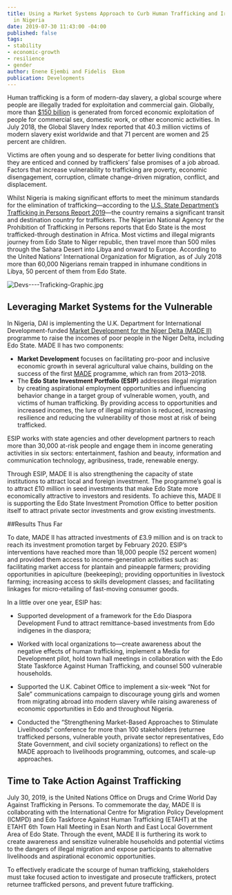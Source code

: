 ```yaml
---
title: Using a Market Systems Approach to Curb Human Trafficking and Irregular Migration
  in Nigeria
date: 2019-07-30 11:43:00 -04:00
published: false
tags:
- stability
- economic-growth
- resilience
- gender
author: Enene Ejembi and Fidelis  Ekom
publication: Developments
---
```


Human trafficking is a form of modern-day slavery, a global scourge where people are illegally traded for exploitation and commercial gain. Globally, more than [$150 billion](https://www.ilo.org/global/about-the-ilo/newsroom/news/WCMS_243201/lang--en/index.htm) is generated from forced economic exploitation of people for commercial sex, domestic work, or other economic activities. In July 2018, the Global Slavery Index reported that 40.3 million victims of modern slavery exist worldwide and that 71 percent are women and 25 percent are children. 

Victims are often young and so desperate for better living conditions that they are enticed and conned by traffickers’ false promises of a job abroad. Factors that increase vulnerability to trafficking are poverty, economic disengagement, corruption, climate change-driven migration, conflict, and displacement. 

Whilst Nigeria is making significant efforts to meet the minimum standards for the elimination of trafficking—according to the [U.S. State Department’s Trafficking in Persons Report 2019](https://www.state.gov/reports/2019-trafficking-in-persons-report/)—the country remains a significant transit and destination country for traffickers.  The Nigerian National Agency for the Prohibition of Trafficking in Persons reports that Edo State is the most trafficked-through destination in Africa.
Most victims and illegal migrants journey from Edo State to Niger republic, then travel more than 500 miles through the Sahara Desert into Libya and onward to Europe. According to the United Nations’ International Organization for Migration, as of July 2018 more than 60,000 Nigerians remain trapped in inhumane conditions in Libya, 50 percent of them from Edo State.

![Devs----Traficking-Graphic.jpg](/uploads/Devs----Traficking-Graphic.jpg)

## Leveraging Market Systems for the Vulnerable

In Nigeria, DAI is implementing the U.K. Department for International Development-funded [Market Development for the Niger Delta (MADE II)](https://www.dai.com/our-work/projects/nigeria-market-development-programme-made) programme to raise the incomes of poor people in the Niger Delta, including Edo State. MADE II has two components:
 
* **Market Development** focuses on facilitating pro-poor and inclusive economic growth in several agricultural value chains, building on the success of the first [MADE](https://www.dai.com/our-work/projects/nigeria-market-development-in-the-niger-delta-1) programme, which ran from 2013–2018.
* The **Edo State Investment Portfolio (ESIP)** addresses illegal migration by creating aspirational employment opportunities and influencing behavior change in a target group of vulnerable women, youth, and victims of human trafficking. By providing access to opportunities and increased incomes, the lure of illegal migration is reduced, increasing resilience and reducing the vulnerability of those most at risk of being trafficked.  

ESIP works with state agencies and other development partners to reach more than 30,000 at-risk people and engage them in income generating activities in six sectors: entertainment, fashion and beauty, information and communication technology, agribusiness, trade, renewable energy.

Through ESIP, MADE II is also strengthening the capacity of state institutions to attract local and foreign investment. The programme’s goal is to attract £10 million in seed investments that make Edo State more economically attractive to investors and residents. To achieve this, MADE II is supporting the Edo State Investment Promotion Office to better position itself to attract private sector investments and grow existing investments.

##Results Thus Far

To date, MADE II has attracted investments of £3.9 million and is on track to reach its investment promotion target by February 2020. ESIP’s interventions have reached more than 18,000 people (52 percent women) and provided them access to income-generation activities such as: facilitating market access for plantain and pineapple farmers; providing opportunities in apiculture (beekeeping); providing opportunities in livestock farming; increasing access to skills development classes; and facilitating linkages for micro-retailing of fast-moving consumer goods.

In a little over one year, ESIP has:

* Supported development of a framework for the Edo Diaspora Development Fund to attract remittance-based investments from Edo indigenes in the diaspora;

* Worked with local organizations to—create awareness about the negative effects of human trafficking, implement a Media for Development pilot, hold town hall meetings in collaboration with the Edo State Taskforce Against Human Trafficking, and counsel 500 vulnerable households. 

* Supported the U.K. Cabinet Office to implement a six-week “Not for Sale” communications campaign to discourage young girls and women from migrating abroad into modern slavery while raising awareness of economic opportunities in Edo and throughout Nigeria.

* Conducted the “Strengthening Market-Based Approaches to Stimulate Livelihoods” conference for more than 100 stakeholders (returnee trafficked persons, vulnerable youth, private sector representatives, Edo State Government, and civil society organizations) to reflect on the MADE approach to livelihoods programming, outcomes, and scale-up approaches. 

## Time to Take Action Against Trafficking

July 30, 2019, is the United Nations Office on Drugs and Crime World Day Against Trafficking in Persons. To commemorate the day, MADE II is collaborating with the International Centre for Migration Policy Development (ICMPD) and Edo Taskforce Against Human Trafficking (ETAHT) at the ETAHT 6th Town Hall Meeting in Esan North and East Local Government Area of Edo State. Through the event, MADE II is furthering its work to create awareness and sensitize vulnerable households and potential victims to the dangers of illegal migration and expose participants to alternative livelihoods and aspirational economic opportunities.

To effectively eradicate the scourge of human trafficking, stakeholders must take focused action to investigate and prosecute traffickers, protect returnee trafficked persons, and prevent future trafficking.
